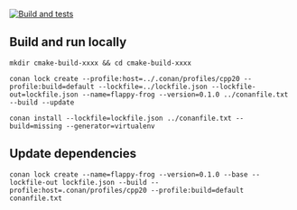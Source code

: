 
[![Build and tests](https://github.com/jgsogo/flappy-frog/actions/workflows/ci.yml/badge.svg?event=push)](https://github.com/jgsogo/flappy-frog/actions/workflows/ci.yml)


## Build and run locally

```
mkdir cmake-build-xxxx && cd cmake-build-xxxx
```

```
conan lock create --profile:host=../.conan/profiles/cpp20 --profile:build=default --lockfile=../lockfile.json --lockfile-out=lockfile.json --name=flappy-frog --version=0.1.0 ../conanfile.txt --build --update
```

```
conan install --lockfile=lockfile.json ../conanfile.txt --build=missing --generator=virtualenv
```

## Update dependencies

```
conan lock create --name=flappy-frog --version=0.1.0 --base --lockfile-out lockfile.json --build --profile:host=.conan/profiles/cpp20 --profile:build=default conanfile.txt
```

